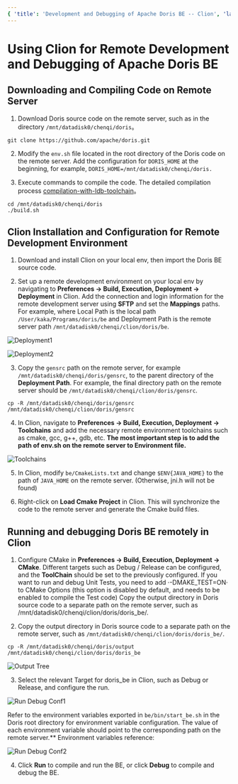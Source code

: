 ```yaml
---
{ 'title': 'Development and Debugging of Apache Doris BE -- Clion', 'language': 'en' }
---
```


<!--
Licensed to the Apache Software Foundation (ASF) under one
or more contributor license agreements.  See the NOTICE file
distributed with this work for additional information
regarding copyright ownership.  The ASF licenses this file
to you under the Apache License, Version 2.0 (the
"License"); you may not use this file except in compliance
with the License.  You may obtain a copy of the License at

  http://www.apache.org/licenses/LICENSE-2.0

Unless required by applicable law or agreed to in writing,
software distributed under the License is distributed on an
"AS IS" BASIS, WITHOUT WARRANTIES OR CONDITIONS OF ANY
KIND, either express or implied.  See the License for the
specific language governing permissions and limitations
under the License.
-->

# Using Clion for Remote Development and Debugging of Apache Doris BE

## Downloading and Compiling Code on Remote Server

1. Download Doris source code on the remote server, such as in the directory `/mnt/datadisk0/chenqi/doris`。

```
git clone https://github.com/apache/doris.git
```

2. Modify the `env.sh` file located in the root directory of the Doris code on the remote server.
Add the configuration for `DORIS_HOME` at the beginning, for example, `DORIS_HOME=/mnt/datadisk0/chenqi/doris.`

3. Execute commands to compile the code. The detailed compilation process [compilation-with-ldb-toolchain](https://doris.apache.org/zh-CN/docs/dev/install/source-install/compilation-with-ldb-toolchain)。

```
cd /mnt/datadisk0/chenqi/doris
./build.sh
```

## Clion Installation and Configuration for Remote Development Environment

1. Download and install Clion on your local env, then import the Doris BE source code.

2. Set up a remote development environment on your local env by navigating to **Preferences -> Build, Execution, Deployment -> Deployment** in Clion.
Add the connection and login information for the remote development server using **SFTP** and set the **Mappings** paths.
For example, where Local Path is the local path `/User/kaka/Programs/doris/be` and Deployment Path is the remote server path `/mnt/datadisk0/chenqi/clion/doris/be`.

![Deployment1](/images/clion-deployment1.png)

![Deployment2](/images/clion-deployment2.png)

3. Copy the `gensrc` path on the remote server, for example `/mnt/datadisk0/chenqi/doris/gensrc`, to the parent directory of the **Deployment Path**.
For example, the final directory path on the remote server should be `/mnt/datadisk0/chenqi/clion/doris/gensrc`.

```
cp -R /mnt/datadisk0/chenqi/doris/gensrc /mnt/datadisk0/chenqi/clion/doris/gensrc
```

4. In Clion, navigate to **Preferences -> Build, Execution, Deployment -> Toolchains** and add the necessary remote environment toolchains such as cmake, gcc, g++, gdb, etc.
**The most important step is to add the path of **env.sh** on the remote server to **Environment file**.**

![Toolchains](/images/clion-toolchains.png)

5. In Clion, modify `be/CmakeLists.txt` and change `$ENV{JAVA_HOME}` to the path of `JAVA_HOME` on the remote server. (Otherwise, jni.h will not be found)

6. Right-click on **Load Cmake Project** in Clion. This will synchronize the code to the remote server and generate the Cmake build files.

## Running and debugging Doris BE remotely in Clion

1. Configure CMake in **Preferences -> Build, Execution, Deployment -> CMake**. Different targets such as Debug / Release can be configured, and the **ToolChain** should be set to the previously configured.
If you want to run and debug Unit Tests, you need to add ·-DMAKE_TEST=ON· to CMake Options (this option is disabled by default, and needs to be enabled to compile the Test code)
Copy the output directory in Doris source code to a separate path on the remote server, such as /mnt/datadisk0/chenqi/clion/doris/doris_be/.

2. Copy the output directory in Doris source code to a separate path on the remote server, such as `/mnt/datadisk0/chenqi/clion/doris/doris_be/`.

```
cp -R /mnt/datadisk0/chenqi/doris/output /mnt/datadisk0/chenqi/clion/doris/doris_be
```

![Output Tree](/images/doris-dist-output-tree.png)

3. Select the relevant Target for doris_be in Clion, such as Debug or Release, and configure the run.

![Run Debug Conf1](/images/clion-run-debug-conf1.png)

Refer to the environment variables exported in `be/bin/start_be.sh` in the Doris root directory for environment variable configuration. The value of each environment variable should point to the corresponding path on the remote server.**
Environment variables reference:

![Run Debug Conf2](/images/clion-run-debug-conf2.png)

4. Click **Run** to compile and run the BE, or click **Debug** to compile and debug the BE.
